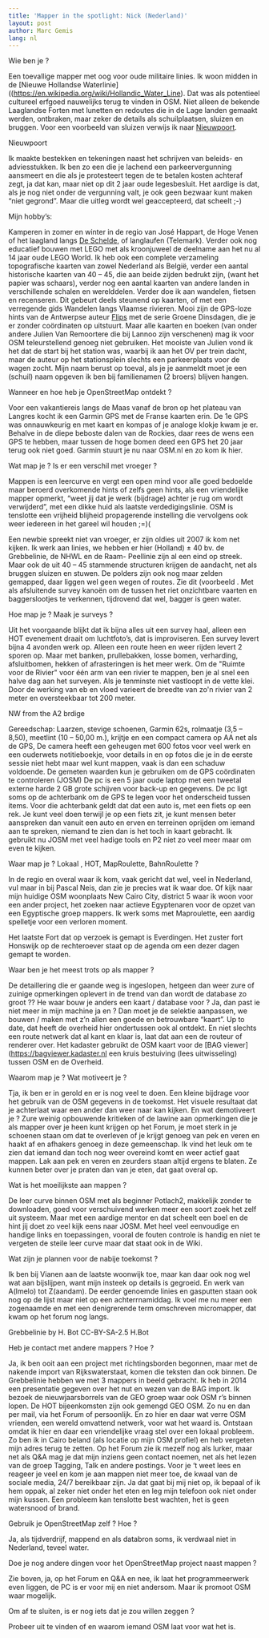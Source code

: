 ```yaml
---
title: 'Mapper in the spotlight: Nick (Nederland)'
layout: post
author: Marc Gemis
lang: nl
---
```



Wie ben je ?

Een toevallige mapper met oog voor oude militaire linies. Ik woon midden in de [Nieuwe Hollandse Waterlinie]((https://en.wikipedia.org/wiki/Hollandic_Water_Line). Dat was als potentieel cultureel erfgoed nauwelijks terug te vinden in OSM. Niet alleen de bekende Laaglandse Forten met lunetten en redoutes die in de Lage landen gemaakt werden, ontbraken, maar zeker de details als schuilplaatsen, sluizen en bruggen. Voor een voorbeeld van sluizen verwijs ik naar [Nieuwpoort]((http://osm.org/go/0Et7eGDS)).

Nieuwpoort

Ik maakte bestekken en tekeningen naast het schrijven van beleids- en adviesstukken. Ik ben zo een die je lachend een parkeervergunning aansmeert en die als je protesteert tegen de te betalen kosten achteraf zegt, ja dat kan, maar niet op dit 2 jaar oude legesbesluit. Het aardige is dat, als je nog niet onder de vergunning valt, je ook geen bezwaar kunt maken “niet gegrond”. Maar die uitleg wordt wel geaccepteerd, dat scheelt ;-)

Mijn hobby’s:

Kamperen in zomer en winter in de regio van José Happart, de Hoge Venen of het laagland langs [De Schelde]((https://en.wikipedia.org/wiki/Scheldt)), of langlaufen (Telemark). Verder ook nog educatief bouwen met LEGO met als kroonjuweel de deelname aan het nu al 14 jaar oude LEGO World.
Ik heb ook een complete verzameling topografische kaarten van zowel Nederland als België, verder een aantal historische kaarten van 40 – 45, die aan beide zijden bedrukt zijn, (want het papier was schaars), verder nog een aantal kaarten van andere landen in verschillende schalen en werelddelen.
Verder doe ik aan wandelen, fietsen en recenseren. Dit gebeurt deels steunend op kaarten, of met een verregende gids Wandelen langs Vlaamse rivieren.
Mooi zijn de GPS-loze hints van de Antwerpse auteur [Flips]((http://zilvervis.net/2011/11/25/jan-flips-vlaams-wandelpionier-1919-2010/)) met de serie Groene Dinsdagen, die je er zonder coördinaten op uitstuurt. Maar alle kaarten en boeken (van onder andere Julien Van Remoortere die bij Lannoo zijn verschenen) mag ik voor OSM teleurstellend genoeg niet gebruiken. Het mooiste van Julien vond ik het dat de start bij het station was, waarbij ik aan het OV per trein dacht, maar de auteur op het stationsplein slechts een parkeerplaats voor de wagen zocht. Mijn naam berust op toeval, als je je aanmeldt moet je een (schuil) naam opgeven ik ben bij familienamen (2 broers) blijven hangen.

Wanneer en hoe heb je OpenStreetMap ontdekt ?

Voor een vakantiereis langs de Maas vanaf de bron op het plateau van Langres kocht ik een Garmin GPS met de Franse kaarten erin. De 1e GPS was onnauwkeurig en met kaart en kompas of je analoge klokje kwam je er. Behalve in de diepe beboste dalen van de Rockies, daar rees de wens een GPS te hebben, maar tussen de hoge bomen deed een GPS het 20 jaar terug ook niet goed. Garmin stuurt je nu naar OSM.nl en zo kom ik hier.

Wat map je ? Is er een verschil met vroeger ?

Mappen is een leercurve en vergt een open mind voor alle goed bedoelde maar beroerd overkomende hints of zelfs geen hints, als een vriendelijke mapper opmerkt, “weet jij dat je werk (bijdrage) achter je rug om wordt verwijderd”, met een dikke huid als laatste verdedigingslinie. OSM is tenslotte een vrijheid blijheid propagerende instelling die vervolgens ook weer iedereen in het gareel wil houden ;=)(

Een newbie spreekt niet van vroeger, er zijn oldies uit 2007 ik kom net kijken. Ik werk aan linies, we hebben er hier (Holland) ± 40 bv. de Grebbelinie, de NHWL en de Raam- Peellinie zijn al een eind op streek. Maar ook de uit 40 – 45 stammende structuren krijgen de aandacht, net als bruggen sluizen en stuwen. De polders zijn ook nog maar zelden gemapped, daar liggen wel geen wegen of routes. Zie dit (voorbeeld . Met als afsluitende survey kanoën om de tussen het riet onzichtbare vaarten en baggerslootjes te verkennen, tijdrovend dat wel, bagger is geen water.

Hoe map je ? Maak je surveys ?

Uit het voorgaande blijkt dat ik bijna alles uit een survey haal, alleen een HOT evenement draait om luchtfoto’s, dat is improviseren. Een survey levert bijna 4 avonden werk op. Alleen een route heen en weer rijden levert 2 sporen op. Maar met banken, prullebakken, losse bomen, verharding, afsluitbomen, hekken of afrasteringen is het meer werk. Om de "Ruimte voor de Rivier" voor één arm van een rivier te mappen, ben je al snel een halve dag aan het surveyen. Als je tenminste niet vastloopt in de vette klei. Door de werking van eb en vloed varieert de breedte van zo'n rivier van 2 meter en oversteekbaar tot 200 meter.

NW from the A2 brdige

Gereedschap: Laarzen, stevige schoenen, Garmin 62s, rolmaatje (3,5 – 8,50), meetlint (10 – 50,00 m.), krijtje en een compact camera op AA net als de GPS, De camera heeft een geheugen met 600 fotos voor veel werk en een ouderwets notitieboekje, voor details in en op fotos die je in de eerste sessie niet hebt maar wel kunt mappen, vaak is dan een schaduw voldoende. De gemeten waarden kun je gebruiken om de GPS coördinaten te controleren (JOSM) De pc is een 5 jaar oude laptop met een tweetal externe harde 2 GB grote schijven voor back-up en gegevens. De pc ligt soms op de achterbank om de GPS te legen voor het onderscheid tussen items. Voor die achterbank geldt dat dat een auto is, met een fiets op een rek. Je kunt veel doen terwijl je op een fiets zit, je kunt mensen beter aanspreken dan vanuit een auto en erven en terreinen oprijden om iemand aan te spreken, niemand te zien dan is het toch in kaart gebracht. Ik gebruikt nu JOSM met veel hadige tools en P2 niet zo veel meer maar om even te kijken.

Waar map je ? Lokaal , HOT, MapRoulette, BahnRoulette ?

In de regio en overal waar ik kom, vaak gericht dat wel, veel in Nederland, vul maar in bij Pascal Neis, dan zie je precies wat ik waar doe. Of kijk naar mijn huidige OSM woonplaats New Cairo City, district 5 waar ik woon voor een ander project, het zoeken naar actieve Egyptenaren voor de opzet van een Egyptische groep mappers. Ik werk soms met Maproulette, een aardig spelletje voor een verloren moment.

Het laatste Fort dat op verzoek is gemapt is Everdingen. Het zuster fort Honswijk op de rechteroever staat op de agenda om een dezer dagen gemapt te worden.

Waar ben je het meest trots op als mapper ?

De detaillering die er gaande weg is ingeslopen, hetgeen dan weer zure of zuinige opmerkingen oplevert in de trend van dan wordt de database zo groot ?? He waar bouw je anders een kaart / database voor ? Ja, dan past ie niet meer in mijn machine ja en ? Dan moet je de selektie aanpassen, we bouwen / maken met z’n allen een goede en betrouwbare “kaart”. Up to date, dat heeft de overheid hier ondertussen ook al ontdekt. En niet slechts een route netwerk dat al kant en klaar is, laat dat aan een de routeur of renderer over. Het kadaster gebruikt de OSM kaart voor de [BAG viewer](https://bagviewer.kadaster.nl een kruis bestuiving (lees uitwisseling) tussen OSM en de Overheid.

Waarom map je ? Wat motiveert je ?

Tja, ik ben er in gerold en er is nog veel te doen. Een kleine bijdrage voor het gebruik van de OSM gegevens in de toekomst. Het visuele resultaat dat je achterlaat waar een ander dan weer naar kan kijken. En wat demotiveert je ? Zure weinig opbouwende kritieken of de lawine aan opmerkingen die je als mapper over je heen kunt krijgen op het Forum, je moet sterk in je schoenen staan om dat te overleven of je krijgt genoeg van pek en veren en haakt af en afhakers genoeg in deze gemeenschap. Ik vind het leuk om te zien dat iemand dan toch nog weer overeind komt en weer actief gaat mappen. Lak aan pek en veren en zeurders staan altijd ergens te blaten. Ze kunnen beter over je praten dan van je eten, dat gaat overal op.

Wat is het moeilijkste aan mappen ?

De leer curve binnen OSM met als beginner Potlach2, makkelijk zonder te downloaden, goed voor verschuivend werken meer een soort zoek het zelf uit systeem. Maar met een aardige mentor en dat scheelt een boel en de hint jij doet zo veel kijk eens naar JOSM. Met heel veel eenvoudige en handige links en toepassingen, vooral de fouten controle is handig en niet te vergeten de steile leer curve maar dat staat ook in de Wiki.

Wat zijn je plannen voor de nabije toekomst ?

Ik ben bij Vianen aan de laatste woonwijk toe, maar kan daar ook nog wel wat aan bijslijpen, want mijn insteek op details is gegroeid. En werk van A(lmelo) tot Z(aandam). De eerder genoemde linies en gasputten staan ook nog op de lijst maar niet op een achterrnamiddag. Ik voel me nu meer een zogenaamde en met een denigrerende term omschreven micromapper, dat kwam op het forum nog langs.

Grebbelinie by H. Bot CC-BY-SA-2.5 H.Bot

Heb je contact met andere mappers ? Hoe ?

Ja, ik ben ooit aan een project met richtingsborden begonnen, maar met de nakende import van Rijkswaterstaat, komen die teksten dan ook binnen. De Grebbelinie hebben we met 3 mappers in beeld gebracht. Ik heb in 2014 een presentatie gegeven over het nut en wezen van de BAG import. Ik bezoek de nieuwjaarsborrels van de GEO groep waar ook OSM r’s binnen lopen. De HOT bijeenkomsten zijn ook gemengd GEO OSM. Zo nu en dan per mail, via het Forum of persoonlijk. En zo hier en daar wat verre OSM vrienden, een wereld omvattend netwerk, voor wat het waard is. Ontstaan omdat ik hier en daar een vriendelijke vraag stel over een lokaal probleem. Zo ben ik in Cairo beland (als locatie op mijn OSM profiel) en heb vergeten mijn adres terug te zetten. Op het Forum zie ik mezelf nog als lurker, maar net als Q&A mag je dat mijn inziens geen contact noemen, net als het lezen van de groep Tagging, Talk en andere postings. Voor je ‘t weet lees en reageer je veel en kom je aan mappen niet meer toe, de kwaal van de sociale media, 24/7 bereikbaar zijn. Ja dat gaat bij mij niet op, ik bepaal of ik hem oppak, al zeker niet onder het eten en leg mijn telefoon ook niet onder mijn kussen. Een probleem kan tenslotte best wachten, het is geen watersnood of brand.

Gebruik je OpenStreetMap zelf ? Hoe ?

Ja, als tijdverdrijf, mappend en als databron soms, ik verdwaal niet in Nederland, teveel water.

Doe je nog andere dingen voor het OpenStreetMap project naast mappen ?

Zie boven, ja, op het Forum en Q&A en nee, ik laat het programmeerwerk even liggen, de PC is er voor mij en niet andersom. Maar ik promoot OSM waar mogelijk.

Om af te sluiten, is er nog iets dat je zou willen zeggen ?

Probeer uit te vinden of en waarom iemand OSM laat voor wat het is.
